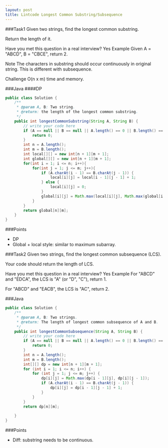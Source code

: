 ```yaml
---
layout: post
title: Lintcode Longest Common Substring/Subsequence
---
```

###Task1
Given two strings, find the longest common substring.

Return the length of it.

Have you met this question in a real interview? Yes
Example
Given A = "ABCD", B = "CBCE", return 2.

Note
The characters in substring should occur continuously in original string. This is different with subsequence.

Challenge
O(n x m) time and memory.

###Java
####DP
```java
public class Solution {
    /**
     * @param A, B: Two string.
     * @return: the length of the longest common substring.
     */
    public int longestCommonSubstring(String A, String B) {
        // write your code here
        if (A == null || B == null || A.length() == 0 || B.length() == 0) {
            return 0;
        }
        int n = A.length();
	    int m = B.length();
        int local[][] = new int[n + 1][m + 1];
        int global[][] = new int[n + 1][m + 1];
        for(int i = 1; i <= n; i++){
            for(int j = 1; j <= m; j++){
                if (A.charAt(i - 1) == B.charAt(j - 1)) {
                    local[i][j] = local[i - 1][j - 1] + 1;
                } else {
                    local[i][j] = 0;    
                }
                global[i][j] = Math.max(local[i][j], Math.max(global[i - 1][j], global[i][j - 1]));
            }
        }
        return global[n][m];
    }
}
```

###Points
* DP
* Global + local style: similar to maximum subarray.

###Task2
Given two strings, find the longest common subsequence (LCS).

Your code should return the length of LCS.

Have you met this question in a real interview? Yes
Example
For "ABCD" and "EDCA", the LCS is "A" (or "D", "C"), return 1.

For "ABCD" and "EACB", the LCS is "AC", return 2.

###Java
```java
public class Solution {
    /**
     * @param A, B: Two strings.
     * @return: The length of longest common subsequence of A and B.
     */
    public int longestCommonSubsequence(String A, String B) {
        // write your code here
        if (A == null || B == null || A.length() == 0 || B.length() == 0) {
            return 0;
        }
        int n = A.length();
        int m = B.length();
        int[][] dp = new int[n + 1][m + 1];
        for (int i = 1; i <= n; i++) {
            for (int j = 1; j <= m; j++) {
                dp[i][j] = Math.max(dp[i - 1][j], dp[i][j - 1]);
                if (A.charAt(i - 1) == B.charAt(j - 1)) {
                    dp[i][j] = dp[i - 1][j - 1] + 1;
                }
            }
        }
        return dp[n][m];
        
    }
}
```

###Points
* Diff: substring needs to be continuous.
